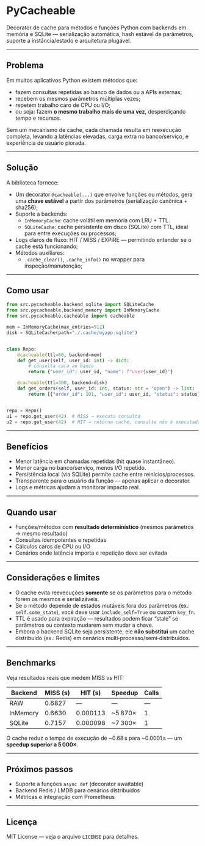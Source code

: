 # PyCacheable

Decorator de cache para métodos e funções Python com backends em memória e SQLite — serialização automática, hash estável de parâmetros, suporte a instância/estado e arquitetura plugável.

---

## Problema

Em muitos aplicativos Python existem métodos que:

- fazem consultas repetidas ao banco de dados ou a APIs externas;
- recebem os mesmos parâmetros múltiplas vezes;
- repetem trabalho caro de CPU ou I/O;
- ou seja: fazem **o mesmo trabalho mais de uma vez**, desperdiçando tempo e recursos.

Sem um mecanismo de cache, cada chamada resulta em reexecução completa, levando a latências elevadas, carga extra no banco/serviço, e experiência de usuário piorada.

---

## Solução

A biblioteca fornece:

- Um decorator `@cacheable(...)` que envolve funções ou métodos, gera uma **chave estável** a partir dos parâmetros (serialização canônica + sha256);
- Suporte a backends:
  - `InMemoryCache`: cache volátil em memória com LRU + TTL.
  - `SQLiteCache`: cache persistente em disco (SQLite) com TTL, ideal para entre execuções ou processos;
- Logs claros de fluxo: HIT / MISS / EXPIRE — permitindo entender se o cache está funcionando;
- Métodos auxiliares:
  - `.cache_clear()`, `.cache_info()` no wrapper para inspeção/manutenção;

---

## Como usar

```python
from src.pycacheable.backend_sqlite import SQLiteCache
from src.pycacheable.backend_memory import InMemoryCache
from src.pycacheable.cacheable import cacheable

mem = InMemoryCache(max_entries=512)
disk = SQLiteCache(path="./.cache/myapp.sqlite")


class Repo:
    @cacheable(ttl=60, backend=mem)
    def get_user(self, user_id: int) -> dict:
        # consulta cara ao banco
        return {"user_id": user_id, "name": f"user{user_id}"}

    @cacheable(ttl=300, backend=disk)
    def get_orders(self, user_id: int, status: str = "open") -> list:
        return [{"order_id": 101, "user_id": user_id, "status": status}]


repo = Repo()
u1 = repo.get_user(42)  # MISS → executa consulta
u2 = repo.get_user(42)  # HIT → retorna cache, consulta não é executada
```

---

## Benefícios

- Menor latência em chamadas repetidas (hit quase instantâneo).  
- Menor carga no banco/serviço, menos I/O repetido.  
- Persistência local (via SQLite) permite cache entre reinícios/processos.  
- Transparente para o usuário da função — apenas aplicar o decorator.  
- Logs e métricas ajudam a monitorar impacto real.

---

## Quando usar

- Funções/métodos com **resultado determinístico** (mesmos parâmetros → mesmo resultado)  
- Consultas idempotentes e repetidas  
- Cálculos caros de CPU ou I/O  
- Cenários onde latência importa e repetição deve ser evitada

---

## Considerações e limites

- O cache evita reexecuções **somente** se os parâmetros para o método forem os mesmos e serializáveis.  
- Se o método depende de estados mutáveis fora dos parâmetros (ex.: `self.some_state`), você deve usar `include_self=True` ou custom `key_fn`.  
- TTL é usado para expiração — resultados podem ficar “stale” se parâmetros ou contexto mudarem sem mudar a chave.  
- Embora o backend SQLite seja persistente, ele **não substitui** um cache distribuído (ex.: Redis) em cenários multi‑processo/semi‑distribuídos.

---

## Benchmarks

Veja resultados reais que medem MISS vs HIT:

| Backend | MISS (s) | HIT (s) | Speedup | Calls |
|----------|-----------|----------|----------|--------|
| RAW | 0.6827 | — | — | — |
| InMemory | 0.6630 | 0.000113 | ~5 870× | 1 |
| SQLite | 0.7157 | 0.000098 | ~7 300× | 1 |

O cache reduz o tempo de execução de ~0.68 s para ~0.0001 s — um **speedup superior a 5 000×**.

---

## Próximos passos

- Suporte a funções `async def` (decorator awaitable)   
- Backend Redis / LMDB para cenários distribuídos  
- Métricas e integração com Prometheus  

---

## Licença

MIT License — veja o arquivo `LICENSE` para detalhes.